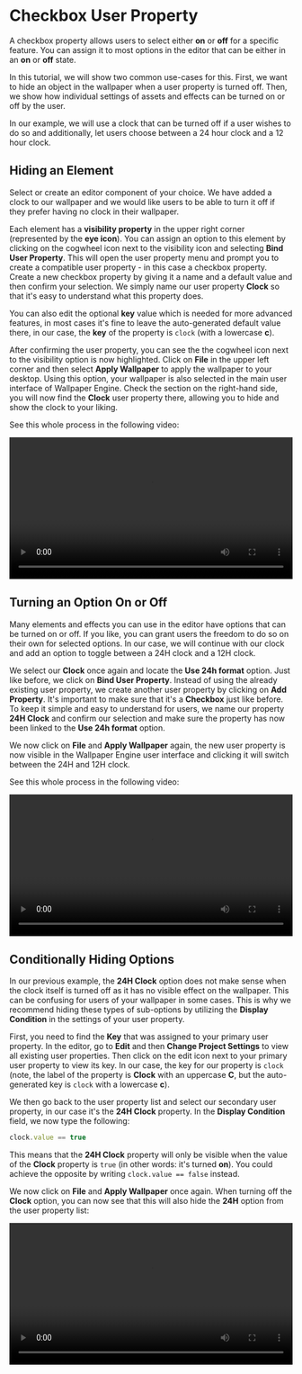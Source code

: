 # Checkbox User Property

A checkbox property allows users to select either **on** or **off** for a specific feature. You can assign it to most options in the editor that can be either in an **on** or **off** state.

In this tutorial, we will show two common use-cases for this. First, we want to hide an object in the wallpaper when a user property is turned off. Then, we show how individual settings of assets and effects can be turned on or off by the user.

In our example, we will use a clock that can be turned off if a user wishes to do so and additionally, let users choose between a 24 hour clock and a 12 hour clock.

## Hiding an Element

Select or create an editor component of your choice. We have added a clock to our wallpaper and we would like users to be able to turn it off if they prefer having no clock in their wallpaper.

Each element has a **visibility property** in the upper right corner (represented by the **eye icon**). You can assign an option to this element by clicking on the cogwheel icon next to the visibility icon and selecting **Bind User Property**. This will open the user property menu and prompt you to create a compatible user property - in this case a checkbox property. Create a new checkbox property by giving it a name and a default value and then confirm your selection. We simply name our user property **Clock** so that it's easy to understand what this property does.

You can also edit the optional **key** value which is needed for more advanced features, in most cases it's fine to leave the auto-generated default value there, in our case, the **key** of the property is `clock` (with a lowercase **c**).

After confirming the user property, you can see the the cogwheel icon next to the visibility option is now highlighted. Click on **File** in the upper left corner and then select **Apply Wallpaper** to apply the wallpaper to your desktop. Using this option, your wallpaper is also selected in the main user interface of Wallpaper Engine. Check the section on the right-hand side, you will now find the **Clock** user property there, allowing you to hide and show the clock to your liking.

See this whole process in the following video:

<video width="100%" controls loop>
  <source src="/videos/property_checkbox.mp4" type="video/mp4">
  Your browser does not support the video tag.
</video>

## Turning an Option On or Off

Many elements and effects you can use in the editor have options that can be turned on or off. If you like, you can grant users the freedom to do so on their own for selected options. In our case, we will continue with our clock and add an option to toggle between a 24H clock and a 12H clock. 

We select our **Clock** once again and locate the **Use 24h format** option. Just like before, we click on **Bind User Property**. Instead of using the already existing user property, we create another user property by clicking on **Add Property**. It's important to make sure that it's a **Checkbox** just like before. To keep it simple and easy to understand for users, we name our property **24H Clock** and confirm our selection and make sure the property has now been linked to the **Use 24h format** option.

We now click on **File** and **Apply Wallpaper** again, the new user property is now visible in the Wallpaper Engine user interface and clicking it will switch between the 24H and 12H clock.

See this whole process in the following video:

<video width="100%" controls loop>
  <source src="/videos/property_checkbox_secondary.mp4" type="video/mp4">
  Your browser does not support the video tag.
</video>

## Conditionally Hiding Options

In our previous example, the **24H Clock** option does not make sense when the clock itself is turned off as it has no visible effect on the wallpaper. This can be confusing for users of your wallpaper in some cases. This is why we recommend hiding these types of sub-options by utilizing the **Display Condition** in the settings of your user property.

First, you need to find the **Key** that was assigned to your primary user property. In the editor, go to **Edit** and then **Change Project Settings** to view all existing user properties. Then click on the edit icon next to your primary user property to view its key. In our case, the key for our property is `clock` (note, the label of the property is **Clock** with an uppercase **C**, but the auto-generated key is `clock` with a lowercase **c**).

We then go back to the user property list and select our secondary user property, in our case it's the **24H Clock** property. In the **Display Condition** field, we now type the following:

```js
clock.value == true
```

This means that the **24H Clock** property will only be visible when the value of the **Clock** property is `true` (in other words: it's turned **on**). You could achieve the opposite by writing `clock.value == false` instead.

We now click on **File** and **Apply Wallpaper** once again. When turning off the **Clock** option, you can now see that this will also hide the **24H** option from the user property list:

<video width="100%" controls loop>
  <source src="/videos/property_checkbox_secondary_visibility.mp4" type="video/mp4">
  Your browser does not support the video tag.
</video>